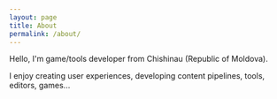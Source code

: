 ```yaml
---
layout: page
title: About
permalink: /about/
---
```


Hello, I'm game/tools developer from Chishinau (Republic of Moldova).

I enjoy creating user experiences, developing content pipelines, tools, editors, games...
